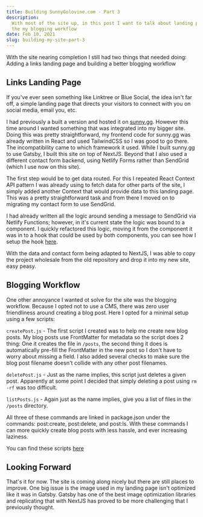 ```yaml
---
title: Building SunnyGolovine.com - Part 3
description:
  With most of the site up, in this post I want to talk about landing pages and
  the my blogging workflow
date: Feb 10, 2021
slug: building-my-site-part-3
---
```


With the site nearing completion I still had two things that needed doing:
Adding a links landing page and building a better blogging workflow

## Links Landing Page

If you've ever seen something like Linktree or Blue Social, the idea isn't far
off, a simple landing page that directs your visitors to connect with you on
social media, email you, etc.

I had previously a built a version and hosted it on
[sunny.gg](https://sunny.gg). However this time around I wanted something that
was integrated into my bigger site. Doing this was pretty straightforward, my
frontend code for sunny.gg was already written in React and used TailwindCSS so
I was good to go there. The incompatibility came to which framework it used.
While I built sunny.gg to use Gatsby, I built this site on top of NextJS.
Beyond that I also used a different contact form backend, using Netlify
Forms rather than SendGrid (which I use now on this site).

The first step would be to get data routed. For this I repeated React Context
API pattern I was already using to fetch data for other parts of the site, I
simply added another Context that would provide data to this landing page. This
was a pretty straightforward task and from there I moved on to migrating my
contact form to use SendGrid.

I had already written all the logic around sending a message to SendGrid via
Netlify Functions; however, in it's current state the logic was bound to a
component. I quickly refactored this logic, moving it from the component it was
in to a hook that could be used by both components, you can see how I setup the
hook [here](https://github.com/sgolovine/sunnygolovine.com/blob/master/src/hooks/useContactForm.tsx).

With the data and contact form being adapted to NextJS, I was able to copy the
project wholesale from the old repository and drop it into my new site, easy
peasy.

## Blogging Workflow

One other annoyance I wanted ot solve for the site was the blogging workflow.
Because I opted not to use a CMS, there was zero user friendliness around
creating a blog post. Here I opted for a minimal setup using a few scripts:

`createPost.js` - The first script I created was to help me create new blog
posts. My blog posts use FrontMatter for metadata so the script does 2 thing:
One it creates the file in `/posts`, the second thing it does is automatically
pre-fill the FrontMatter in the new post so I don't have to worry about missing a
field. I also added several checks to make sure the blog post filename doesn't
collide with any other post filenames.

`deletePost.js` - Just as the name implies, this script just deletes a given
post. Apparently at some point I decided that simply deleting a post using `rm -rf` was too difficult.

`listPosts.js` - Again just as the name implies, give you a list of files in
the `/posts` directory.

All three of these commands are linked in package.json under the commands:
post:create, post:delete, and post:ls. With these commands I can more quickly
create blog posts with less hassle, and ever increasing laziness.

You can find these scripts [here](https://github.com/sgolovine/sunnygolovine.com/tree/master/scripts)

## Looking Forward

That's it for now. The site is coming along nicely but there are still places to
improve. One big issue is the image used in my landing page isn't optimized like
it was in Gatsby. Gatsby has one of the best image optimization libraries and
replicating that with NextJS has proved to be more challenging that I previously
thought.
